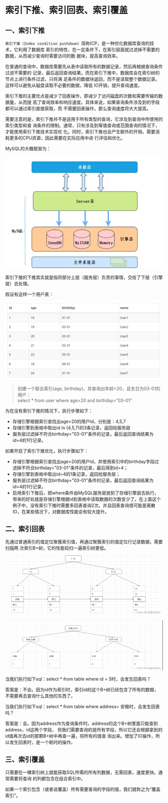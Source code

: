 # 索引下推、索引回表、索引覆盖
## 一、索引下推

`索引下推（Index condition pushdown）`简称ICP，是一种优化数据库查询的技术，它利用了数据库
索引的特性，在一定条件下，在索引层面就过滤掉不需要的数据，从而减少查询时需要访问的数
据块，提高查询效率。

在普通的查询中，数据库需要先从表中读取所有的数据记录，然后再根据查询条件过滤不需要的
记录，最后返回查询结果。而在索引下推中，数据库会在索引树的节点上进行条件过滤，只将满
足条件的数据块返回，而不是读取整个数据记录。这样可以避免从磁盘读取不必要的数据，降低
IO开销，提升查询速度。

索引下推的主要优点是减少了回表操作，即减少了访问磁盘的次数和需要传输的数据量，从而提
高了查询效率和响应速度。具体来说，如果查询条件涉及到的字段都可以通过索引直接获取，而
不需要回表操作，那么查询速度将大大提高。

需要注意的是，索引下推并不是适用于所有类型的查询，它涉及到查询中所使用的索引类型和查
询条件的限制。通常，只有涉及到等值查询或范围查询的情况下，才能使用索引下推技术实现优
化。同时，索引下推也会产生额外的开销，需要消耗更多的CPU资源，因此需要在实际应用中进
行评估和优化。

MySQL的大概框架为：

![img_7.png](../img/img_151.png)

索引下推的下推其实就是指将部分上层（服务层）负责的事情，交给了下层（引擎层）去处理。

假设有这样一个用户表：

![img_8.png](../img/img_152.png)

>创建一个联合索引(age, birthday)，并查询出年龄>20，且生日为03-01的用户：<br>
select * from user where age>20 and birthday="03-01"

为在没有索引下推的情况下，执行步骤如下：

- 存储引擎根据索引查找出age>20的用户id，分别是：4,5,7
- 存储引擎到表格中取出id in (4,5,7)的3条记录，返回给服务层
- 服务层过滤掉不符合birthday="03-01"条件的记录，最后返回查询结果为id=4的1行记录。

如果开启了索引下推优化，执行步骤如下：

- 存储引擎根据索引查找出age>20的用户id，并使用索引中的birthday字段过滤掉不符合birthday="03-01"条件的记录，最后得到id=4；
- 存储引擎到表格中取出id=4的1条记录，返回给服务层；
- 服务层过滤掉不符合birthday="03-01"条件的记录，最后返回查询结果为id=4的1行记录。
- 启用索引下推后，把where条件由MySQL服务层放到了存储引擎层去执行，带来的好处就是存储引擎根据id到表格中读取数据的次数变少了。在上面这个例子中，没有索引下推时需要多回表查询2次。并且回表查询很可能是离散IO，在某些情况下，对数据库性能会有较大提升。

## 二、索引回表

先通过普通索引的值定位聚簇索引值，再通过聚簇索引的值定位行记录数据，需要扫描两
次索引B+树，它的性能较扫一遍索引树更低。

![img_9.png](../img/img_153.png)

![img_10.png](../img/img_154.png)

当我们执行如下sql：select * from table where id = 5时，会发生回表吗？

答案是：不会。因为id作为索引时，索引id的这个B+树已经包含了所有的数据，不需要再去查询什么其他的东西了。

当我们执行如下sql：select * from table where address= 安徽时，会发生回表吗？

答案是：会。因为address作为查询条件时。address的这个B+树里面只能查到address，id这两个字段，
但我们需要查询的是所有字段，所以它还会根据拿到的id值再次去id的那颗B+树中再查一遍，将所有的值查
询出来。增加了IO操作，所以发生回表时，是一个耗时的操作。

## 三、索引覆盖

只需要在一棵索引树上就能获取SQL所需的所有列数据，无需回表，速度更快。通常需要将查询
的列都包含在组合索引中。

如果一个索引包含（或者说覆盖）所有需要查询的字段的值，我们就称之为“覆盖索引”。




















